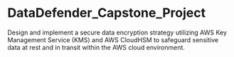 # DataDefender_Capstone_Project
 Design and implement a secure data encryption strategy utilizing AWS Key Management Service (KMS) and AWS CloudHSM to safeguard sensitive data at rest and in transit within the AWS cloud environment. 
